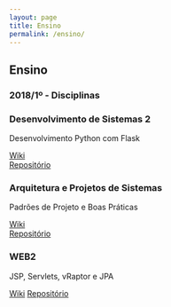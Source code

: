 ```yaml
---
layout: page
title: Ensino
permalink: /ensino/
---
```


## Ensino

### 2018/1º - Disciplinas

### Desenvolvimento de Sistemas 2

Desenvolvimento Python com Flask

[Wiki](https://github.com/IgorAvilaPereira/dsII2018/wiki)  
[Repositório](https://github.com/IgorAvilaPereira/dsII2018)

### Arquitetura e Projetos de Sistemas

Padrões de Projeto e Boas Práticas

[Wiki](https://github.com/IgorAvilaPereira/aps2018_1sem/wiki)  
[Repositório](https://github.com/IgorAvilaPereira/aps2018_1sem)

### WEB2

JSP, Servlets, vRaptor e JPA

[Wiki](https://github.com/IgorAvilaPereira/webII2018_1sem/wiki) 
[Repositório](https://github.com/IgorAvilaPereira/webII2018_1sem/)